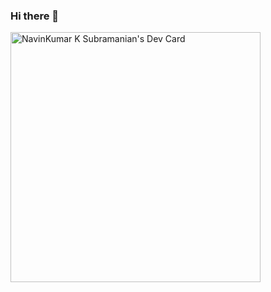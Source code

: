 ### Hi there 👋


<a href="https://app.daily.dev/navinkumar"><img src="https://api.daily.dev/devcards/d8183c403eb64d5b8630f8021419f683.png?r=oul" width="400" alt="NavinKumar K Subramanian's Dev Card"/></a>


<!--
**iamwithtech/iamwithtech** is a ✨ _special_ ✨ repository because its `README.md` (this file) appears on your GitHub profile.

Here are some ideas to get you started:

- 🔭 I’m currently working on ...
- 🌱 I’m currently learning ...
- 👯 I’m looking to collaborate on ...
- 🤔 I’m looking for help with ...
- 💬 Ask me about ...
- 📫 How to reach me: ...
- 😄 Pronouns: ...
- ⚡ Fun fact: ...
-->
